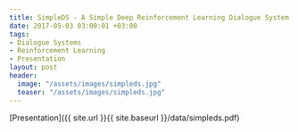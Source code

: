 ```yaml
---
title: SimpleDS - A Simple Deep Reinforcement Learning Dialogue System
date: 2017-05-03 03:00:01 +03:00
tags:
- Dialogue Systems
- Reinforcement Learning
- Presentation
layout: post
header:
  image: "/assets/images/simpleds.jpg"
  teaser: "/assets/images/simpleds.jpg"
---
```


[Presentation]({{ site.url }}{{ site.baseurl }}/data/simpleds.pdf)
